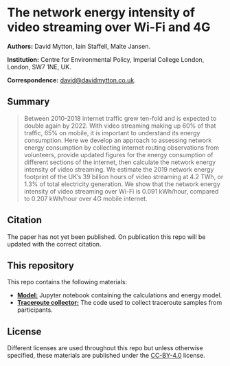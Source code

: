 # The network energy intensity of video streaming over Wi-Fi and 4G

**Authors:** David Mytton, Iain Staffell, Malte Jansen.

**Institution:** Centre for Environmental Policy, Imperial College London,
London, SW7 1NE, UK.

**Correspondence:** <david@davidmytton.co.uk>.

## Summary

> Between 2010-2018 internet traffic grew ten-fold and is expected to double
> again by 2022. With video streaming making up 60% of that traffic, 65% on
> mobile, it is important to understand its energy consumption. Here we develop
> an approach to assessing network energy consumption by collecting internet
> routing observations from volunteers, provide updated figures for the energy
> consumption of different sections of the internet, then calculate the network
> energy intensity of video streaming. We estimate the 2019 network energy
> footprint of the UK’s 39 billion hours of video streaming at 4.2 TWh, or 1.3%
> of total electricity generation. We show that the network energy intensity of
> video streaming over Wi-Fi is 0.091 kWh/hour, compared to 0.207 kWh/hour over
> 4G mobile internet.

## Citation

The paper has not yet been published. On publication this repo will be updated
with the correct citation.

## This repository

This repo contains the following materials:

* [**Model:**](/model/) Jupyter notebook containing the calculations and energy
  model.
* [**Traceroute collector:**](/traceroute-collector/) The code used to collect
  traceroute samples from participants.

## License

Different licenses are used throughout this repo but unless otherwise
specified, these materials are published under the
[CC-BY-4.0](https://creativecommons.org/licenses/by/4.0/) license.
